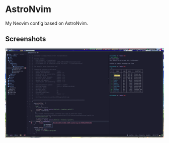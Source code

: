 # AstroNvim

My Neovim config based on AstroNvim.

## Screenshots

![](/_img/astronvim_2023-07-13_00-39.webp)
